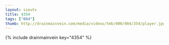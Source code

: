 ```yaml
--- 
layout: sieutv
title: 4354
tags: ["004"]
thumb: http://drainmainvein.com/media/videos/tmb/000/004/354/player.jpg
---
```

{% include drainmainvein key="4354" %} 
